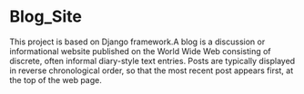 # Blog_Site
This project is based on Django framework.A blog is a discussion or informational website published on the World Wide Web consisting of discrete, often informal diary-style text entries. Posts are typically displayed in reverse chronological order, so that the most recent post appears first, at the top of the web page.

